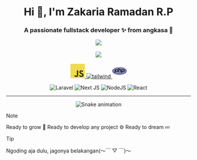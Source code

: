 <div align="center">
<!-- About -->
<h1 align="center">Hi 👋, I'm Zakaria Ramadan R.P</h1>
<h3 align="center">A passionate fullstack developer ✨ from angkasa 🚀</h3>

<!-- STREAK -->
![](https://nirzak-streak-stats.vercel.app/?user=Zakaria-CPU301&theme=merko&hide_border=false)<br/>


<!-- TOP LANGUAGES -->
![](https://github-readme-stats.vercel.app/api/top-langs/?username=Zakaria-CPU301&theme=merko&hide_border=false&include_all_commits=false&count_private=true&layout=compact)

<!-- Natives -->
<span align="center"> 
  <a href="https://developer.mozilla.org/en-US/docs/Web/JavaScript" target="_blank" rel="noreferrer"> <img src="https://raw.githubusercontent.com/devicons/devicon/master/icons/javascript/javascript-original.svg" alt="javascript" width="40" height="40"/> </a> 
</span>
<span align="center"> 
  <a href="https://tailwindcss.com/" target="_blank" rel="noreferrer"> <img src="https://www.vectorlogo.zone/logos/tailwindcss/tailwindcss-icon.svg" alt="tailwind" width="40" height="40"/> </a> 
</span>
<span align="center"> 
  <a href="https://nextjs.org/" target="_blank" rel="noreferrer"> <a href="https://www.php.net" target="_blank" rel="noreferrer"> <img src="https://raw.githubusercontent.com/devicons/devicon/master/icons/php/php-original.svg" alt="php" width="40" height="40"/> </a> 
</span>


<!-- Frameworks -->
![Laravel](https://img.shields.io/badge/laravel-%23FF2D20.svg?style=for-the-badge&logo=laravel&logoColor=white) 
![Next JS](https://img.shields.io/badge/Next-black?style=for-the-badge&logo=next.js&logoColor=white) 
![NodeJS](https://img.shields.io/badge/node.js-6DA55F?style=for-the-badge&logo=node.js&logoColor=white) 
![React](https://img.shields.io/badge/react-%2320232a.svg?style=for-the-badge&logo=react&logoColor=%2361DAFB)

---

<img src="https://raw.githubusercontent.com/zakaria-cpu301/zakaria-cpu301/output/snake.svg" alt="Snake animation" />

</div>

> [!NOTE]
> Ready to grow 🚀 Ready to develop any project ⚙️ Ready to dream 💤

> [!TIP]
> Ngoding aja dulu, jagonya belakangan(～￣ ▽ ￣)～
